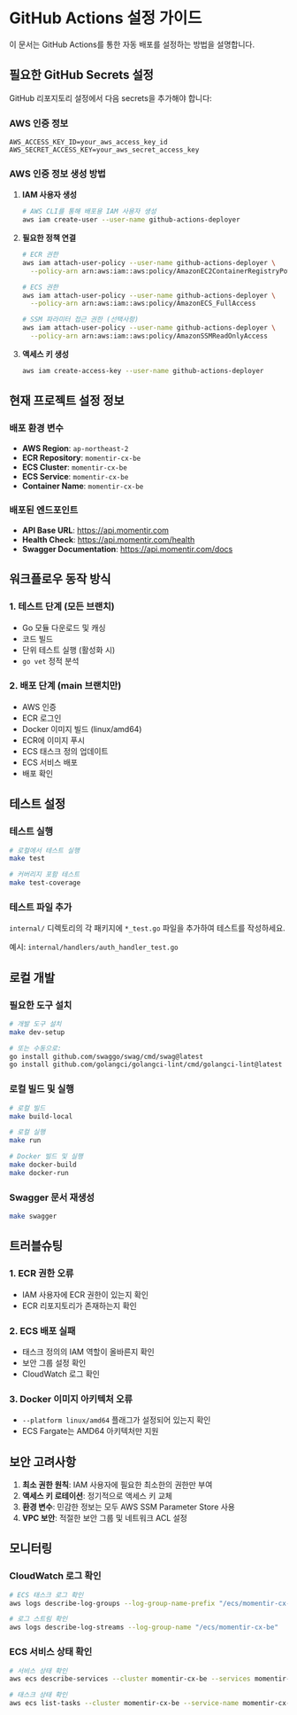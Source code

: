 # GitHub Actions 설정 가이드

이 문서는 GitHub Actions를 통한 자동 배포를 설정하는 방법을 설명합니다.

## 필요한 GitHub Secrets 설정

GitHub 리포지토리 설정에서 다음 secrets을 추가해야 합니다:

### AWS 인증 정보
```
AWS_ACCESS_KEY_ID=your_aws_access_key_id
AWS_SECRET_ACCESS_KEY=your_aws_secret_access_key
```

### AWS 인증 정보 생성 방법

1. **IAM 사용자 생성**
   ```bash
   # AWS CLI를 통해 배포용 IAM 사용자 생성
   aws iam create-user --user-name github-actions-deployer
   ```

2. **필요한 정책 연결**
   ```bash
   # ECR 권한
   aws iam attach-user-policy --user-name github-actions-deployer \
     --policy-arn arn:aws:iam::aws:policy/AmazonEC2ContainerRegistryPowerUser
   
   # ECS 권한
   aws iam attach-user-policy --user-name github-actions-deployer \
     --policy-arn arn:aws:iam::aws:policy/AmazonECS_FullAccess
   
   # SSM 파라미터 접근 권한 (선택사항)
   aws iam attach-user-policy --user-name github-actions-deployer \
     --policy-arn arn:aws:iam::aws:policy/AmazonSSMReadOnlyAccess
   ```

3. **액세스 키 생성**
   ```bash
   aws iam create-access-key --user-name github-actions-deployer
   ```

## 현재 프로젝트 설정 정보

### 배포 환경 변수
- **AWS Region**: `ap-northeast-2`
- **ECR Repository**: `momentir-cx-be`
- **ECS Cluster**: `momentir-cx-be`
- **ECS Service**: `momentir-cx-be`
- **Container Name**: `momentir-cx-be`

### 배포된 엔드포인트
- **API Base URL**: https://api.momentir.com
- **Health Check**: https://api.momentir.com/health
- **Swagger Documentation**: https://api.momentir.com/docs

## 워크플로우 동작 방식

### 1. 테스트 단계 (모든 브랜치)
- Go 모듈 다운로드 및 캐싱
- 코드 빌드
- 단위 테스트 실행 (활성화 시)
- `go vet` 정적 분석

### 2. 배포 단계 (main 브랜치만)
- AWS 인증
- ECR 로그인
- Docker 이미지 빌드 (linux/amd64)
- ECR에 이미지 푸시
- ECS 태스크 정의 업데이트
- ECS 서비스 배포
- 배포 확인

## 테스트 설정

### 테스트 실행
```bash
# 로컬에서 테스트 실행
make test

# 커버리지 포함 테스트
make test-coverage
```

### 테스트 파일 추가
`internal/` 디렉토리의 각 패키지에 `*_test.go` 파일을 추가하여 테스트를 작성하세요.

예시: `internal/handlers/auth_handler_test.go`

## 로컬 개발

### 필요한 도구 설치
```bash
# 개발 도구 설치
make dev-setup

# 또는 수동으로:
go install github.com/swaggo/swag/cmd/swag@latest
go install github.com/golangci/golangci-lint/cmd/golangci-lint@latest
```

### 로컬 빌드 및 실행
```bash
# 로컬 빌드
make build-local

# 로컬 실행
make run

# Docker 빌드 및 실행
make docker-build
make docker-run
```

### Swagger 문서 재생성
```bash
make swagger
```

## 트러블슈팅

### 1. ECR 권한 오류
- IAM 사용자에 ECR 권한이 있는지 확인
- ECR 리포지토리가 존재하는지 확인

### 2. ECS 배포 실패
- 태스크 정의의 IAM 역할이 올바른지 확인
- 보안 그룹 설정 확인
- CloudWatch 로그 확인

### 3. Docker 이미지 아키텍처 오류
- `--platform linux/amd64` 플래그가 설정되어 있는지 확인
- ECS Fargate는 AMD64 아키텍처만 지원

## 보안 고려사항

1. **최소 권한 원칙**: IAM 사용자에 필요한 최소한의 권한만 부여
2. **액세스 키 로테이션**: 정기적으로 액세스 키 교체
3. **환경 변수**: 민감한 정보는 모두 AWS SSM Parameter Store 사용
4. **VPC 보안**: 적절한 보안 그룹 및 네트워크 ACL 설정

## 모니터링

### CloudWatch 로그 확인
```bash
# ECS 태스크 로그 확인
aws logs describe-log-groups --log-group-name-prefix "/ecs/momentir-cx-be"

# 로그 스트림 확인
aws logs describe-log-streams --log-group-name "/ecs/momentir-cx-be"
```

### ECS 서비스 상태 확인
```bash
# 서비스 상태 확인
aws ecs describe-services --cluster momentir-cx-be --services momentir-cx-be

# 태스크 상태 확인
aws ecs list-tasks --cluster momentir-cx-be --service-name momentir-cx-be
```